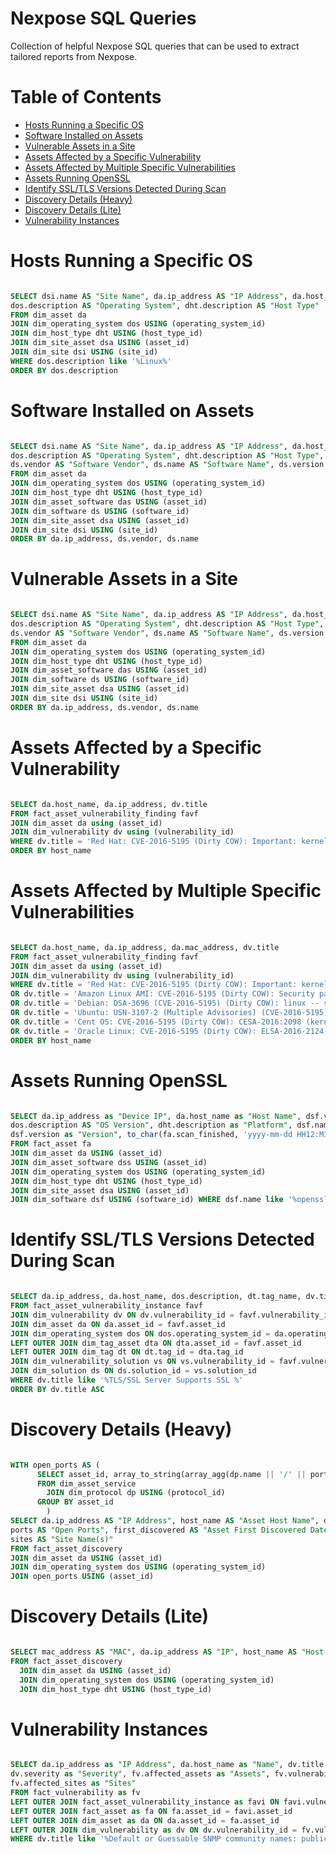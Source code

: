 
# Nexpose SQL Queries

Collection of helpful Nexpose SQL queries that can be used to extract tailored reports
from Nexpose.

# Table of Contents

* [Hosts Running a Specific OS](#Hosts-Running-a-Specific-OS)
* [Software Installed on Assets](#Software-Installed-on-Assets)
* [Vulnerable Assets in a Site](#Vulnerable-Assets-in-a-Site)
* [Assets Affected by a Specific Vulnerability](#Assets-Affected-by-a-Specific-Vulnerability)
* [Assets Affected by Multiple Specific Vulnerabilities](#Assets-Affected-by-Multiple-Specific-Vulnerabilities)
* [Assets Running OpenSSL](#Assets-Running-OpenSSL)
* [Identify SSL/TLS Versions Detected During Scan](#Identify-SSL/TLS-Versions-Detected-During-Scan)
* [Discovery Details (Heavy)](#Discovery-Details-Heavy)
* [Discovery Details (Lite)](#Discovery-Details-Lite)
* [Vulnerability Instances](#Vulnerability-Instances)

# <a name="Hosts-Running-a-Specific-OS"></a>Hosts Running a Specific OS
```sql

SELECT dsi.name AS "Site Name", da.ip_address AS "IP Address", da.host_name AS "Host Name", 
dos.description AS "Operating System", dht.description AS "Host Type" 
FROM dim_asset da
JOIN dim_operating_system dos USING (operating_system_id)
JOIN dim_host_type dht USING (host_type_id)
JOIN dim_site_asset dsa USING (asset_id)
JOIN dim_site dsi USING (site_id)
WHERE dos.description like '%Linux%'
ORDER BY dos.description

```
# <a name="Software-Installed-on-Assets"></a>Software Installed on Assets
```sql

SELECT dsi.name AS "Site Name", da.ip_address AS "IP Address", da.host_name AS "Host Name", 
dos.description AS "Operating System", dht.description AS "Host Type", 
ds.vendor AS "Software Vendor", ds.name AS "Software Name", ds.version AS "Software Version"
FROM dim_asset da
JOIN dim_operating_system dos USING (operating_system_id)
JOIN dim_host_type dht USING (host_type_id)
JOIN dim_asset_software das USING (asset_id)
JOIN dim_software ds USING (software_id)
JOIN dim_site_asset dsa USING (asset_id)
JOIN dim_site dsi USING (site_id)
ORDER BY da.ip_address, ds.vendor, ds.name

```
# <a name="Vulnerable-Assets-in-a-Site"></a>Vulnerable Assets in a Site
```sql

SELECT dsi.name AS "Site Name", da.ip_address AS "IP Address", da.host_name AS "Host Name", 
dos.description AS "Operating System", dht.description AS "Host Type", 
ds.vendor AS "Software Vendor", ds.name AS "Software Name", ds.version AS "Software Version"
FROM dim_asset da
JOIN dim_operating_system dos USING (operating_system_id)
JOIN dim_host_type dht USING (host_type_id)
JOIN dim_asset_software das USING (asset_id)
JOIN dim_software ds USING (software_id)
JOIN dim_site_asset dsa USING (asset_id)
JOIN dim_site dsi USING (site_id)
ORDER BY da.ip_address, ds.vendor, ds.name

```
# <a name="Assets-Affected-by-a-Specific-Vulnerability"></a>Assets Affected by a Specific Vulnerability
```sql

SELECT da.host_name, da.ip_address, dv.title
FROM fact_asset_vulnerability_finding favf
JOIN dim_asset da using (asset_id)
JOIN dim_vulnerability dv using (vulnerability_id)
WHERE dv.title = 'Red Hat: CVE-2016-5195 (Dirty COW): Important: kernel security and enhancement update (RHSA-2016:2128 (Multiple Advisories))'
ORDER BY host_name

```
# <a name="Assets-Affected-by-Multiple-Specific-Vulnerabilities"></a>Assets Affected by Multiple Specific Vulnerabilities
```sql

SELECT da.host_name, da.ip_address, da.mac_address, dv.title
FROM fact_asset_vulnerability_finding favf
JOIN dim_asset da using (asset_id)
JOIN dim_vulnerability dv using (vulnerability_id)
WHERE dv.title = 'Red Hat: CVE-2016-5195 (Dirty COW): Important: kernel security and enhancement update (RHSA-2016:2128 (Multiple Advisories))'
OR dv.title = 'Amazon Linux AMI: CVE-2016-5195 (Dirty COW): Security patch for kernel (ALAS-2016-757)'
OR dv.title = 'Debian: DSA-3696 (CVE-2016-5195) (Dirty COW): linux -- security update'
OR dv.title = 'Ubuntu: USN-3107-2 (Multiple Advisories) (CVE-2016-5195) (Dirty COW): Linux kernel (Raspberry Pi 2) vulnerability'
OR dv.title = 'Cent OS: CVE-2016-5195 (Dirty COW): CESA-2016:2098 (kernel))'
OR dv.title = 'Oracle Linux: CVE-2016-5195 (Dirty COW): ELSA-2016-2124-1 - kernel security and bug fix update'
ORDER BY host_name

```
# <a name="Assets-Running-OpenSSL"></a>Assets Running OpenSSL
```sql

SELECT da.ip_address as "Device IP", da.host_name as "Host Name", dsf.vendor as "OS Type", 
dos.description AS "OS Version", dht.description as "Platform", dsf.name AS "Software", 
dsf.version as "Version", to_char(fa.scan_finished, 'yyyy-mm-dd HH12:MI AM') as "Last Scan Date" 
FROM fact_asset fa
JOIN dim_asset da USING (asset_id) 
JOIN dim_asset_software dss USING (asset_id) 
JOIN dim_operating_system dos USING (operating_system_id) 
JOIN dim_host_type dht USING (host_type_id) 
JOIN dim_site_asset dsa USING (asset_id) 
JOIN dim_software dsf USING (software_id) WHERE dsf.name like '%openssl%’

```
# <a name="Identify-SSL/TLS-Versions-Detected-During-Scan"></a>Identify SSL/TLS Versions Detected During Scan
```sql

SELECT da.ip_address, da.host_name, dos.description, dt.tag_name, dv.title, favf.proof, ds.summary
FROM fact_asset_vulnerability_instance favf
JOIN dim_vulnerability dv ON dv.vulnerability_id = favf.vulnerability_id
JOIN dim_asset da ON da.asset_id = favf.asset_id
JOIN dim_operating_system dos ON dos.operating_system_id = da.operating_system_id
LEFT OUTER JOIN dim_tag_asset dta ON dta.asset_id = favf.asset_id
LEFT OUTER JOIN dim_tag dt ON dt.tag_id = dta.tag_id
JOIN dim_vulnerability_solution vs ON vs.vulnerability_id = favf.vulnerability_id
JOIN dim_solution ds ON ds.solution_id = vs.solution_id
WHERE dv.title like '%TLS/SSL Server Supports SSL %'
ORDER BY dv.title ASC

```
# <a name="Discovery-Details-Heavy"></a>Discovery Details (Heavy)
```sql

WITH open_ports AS ( 
      SELECT asset_id, array_to_string(array_agg(dp.name || '/' || port ORDER BY port), ',') AS ports 
      FROM dim_asset_service 
        JOIN dim_protocol dp USING (protocol_id) 
      GROUP BY asset_id 
        ) 
SELECT da.ip_address AS "IP Address", host_name AS "Asset Host Name", dos.description AS "OS Details", 
ports AS "Open Ports", first_discovered AS "Asset First Discovered Date", last_discovered AS "Asset Last Discovered Date", 
sites AS "Site Name(s)"  
FROM fact_asset_discovery  
JOIN dim_asset da USING (asset_id)  
JOIN dim_operating_system dos USING (operating_system_id) 
JOIN open_ports USING (asset_id)

```
# <a name="Discovery-Details-Lite"></a>Discovery Details (Lite)
```sql

SELECT mac_address AS "MAC", da.ip_address AS "IP", host_name AS "Host Name", d$
FROM fact_asset_discovery
  JOIN dim_asset da USING (asset_id)
  JOIN dim_operating_system dos USING (operating_system_id)
  JOIN dim_host_type dht USING (host_type_id)

```
# <a name="Vulnerability-Instances"></a>Vulnerability Instances
```sql

SELECT da.ip_address as "IP Address", da.host_name as "Name", dv.title as "Title", dv.date_published as "Published",
dv.severity as "Severity", fv.affected_assets as "Assets", fv.vulnerability_instances as "Instances",
fv.affected_sites as "Sites"
FROM fact_vulnerability as fv
LEFT OUTER JOIN fact_asset_vulnerability_instance as favi ON favi.vulnerability_id = fv.vulnerability_id
LEFT OUTER JOIN fact_asset as fa ON fa.asset_id = favi.asset_id
LEFT OUTER JOIN dim_asset as da ON da.asset_id = fa.asset_id
LEFT OUTER JOIN dim_vulnerability as dv ON dv.vulnerability_id = fv.vulnerability_id
WHERE dv.title like '%Default or Guessable SNMP community names: public%'

```
